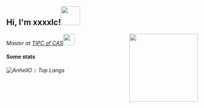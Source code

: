 

<h2>Hi, I'm xxxxlc!<img src="https://media.giphy.com/media/mGcNjsfWAjY5AEZNw6/giphy.gif" width="50"></h2>

<p><em>Master at <a href="http://www.ipc.ac.cn/">TIPC of CAS</a><img src="https://media.giphy.com/media/fYSnHlufseco8Fh93Z/giphy.gif" width="30"><img align='right' src="https://media.giphy.com/media/M9gbBd9nbDrOTu1Mqx/giphy.gif" width="180"></em></p>










#### Some stats

<p><em><img src="https://github-readme-stats.vercel.app/api/top-langs/?username=xxxxlc&langs_count=10&theme=graywhite&layout=compact" alt="AnhellO :: Top Langs" /></em></p>



